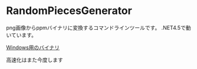 ﻿RandomPiecesGenerator
=====================

png画像からppmバイナリに変換するコマンドラインツールです。
.NET4.5で動いています。

[Windows用のバイナリ](https://dl.dropboxusercontent.com/u/39953759/RPicGen.zip "Windows用のバイナリ")

高速化はまた今度します